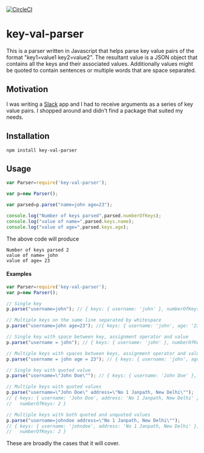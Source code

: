 [![CircleCI](https://circleci.com/gh/craftybones/key-val-parser.svg?style=svg)](https://circleci.com/gh/craftybones/key-val-parser)

# key-val-parser

This is a parser written in Javascript that helps parse key value pairs of the format "key1=value1 key2=value2". The resultant value is a JSON object that contains all the keys and their associated values. Additionally values might be quoted to contain sentences or multiple words that are space separated.

## Motivation

I was writing a [Slack](https://slack.com/) app and I had to receive arguments as a series of key value pairs. I shopped around and didn't find a package that suited my needs.

## Installation

`npm install key-val-parser`

## Usage

```javascript
var Parser=require('key-val-parser');

var p=new Parser();

var parsed=p.parse("name=john age=23");

console.log("Number of keys parsed",parsed.numberOfKeys);
console.log("value of name=",parsed.keys.name);
console.log("value of age=",parsed.keys.age);
```

The above code will produce

```
Number of keys parsed 2
value of name= john
value of age= 23
```


#### Examples

```javascript
var Parser=require('key-val-parser');
var p=new Parser();

// Single key
p.parse("username=john"); // { keys: { username: 'john' }, numberOfKeys: 1 }

// Multiple keys on the same line separated by whitespace
p.parse("username=john age=23"); //{ keys: { username: 'john', age: '23' }, numberOfKeys: 2 }

// Single key with space between key, assignment operator and value
p.parse("username = john"); // { keys: { username: 'john' }, numberOfKeys: 1 }

// Multiple keys with spaces between keys, assignment operator and values
p.parse("username = john age = 23"); // { keys: { username: 'john', age: '23' }, numberOfKeys: 2 }

// Single key with quoted value
p.parse("username=\"John Doe\""); // { keys: { username: 'John Doe' }, numberOfKeys: 1 }

// Multiple keys with quoted values
p.parse("username=\"John Doe\" address=\"No 1 Janpath, New Delhi\"");
// { keys: { username: 'John Doe', address: 'No 1 Janpath, New Delhi' },
//   numberOfKeys: 2 }

// Multiple keys with both quoted and unquoted values
p.parse("username=johndoe address=\"No 1 Janpath, New Delhi\"");
// { keys: { username: 'johndoe', address: 'No 1 Janpath, New Delhi' },
//   numberOfKeys: 2 }
```

These are broadly the cases that it will cover.
